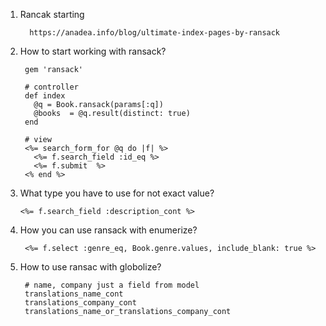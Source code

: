 1. Rancak starting
  
         https://anadea.info/blog/ultimate-index-pages-by-ransack
2. How to start working with ransack?
        
        gem 'ransack'
        
        # controller
        def index
          @q = Book.ransack(params[:q])
          @books  = @q.result(distinct: true)
        end
        
        # view
        <%= search_form_for @q do |f| %>
          <%= f.search_field :id_eq %>
          <%= f.submit  %>
        <% end %>
 
3. What type you have to use for not exact value?
      
       <%= f.search_field :description_cont %>
4. How you can use ransack with enumerize?
      
      
        <%= f.select :genre_eq, Book.genre.values, include_blank: true %>
5. How to use ransac with globolize?
        
        # name, company just a field from model
        translations_name_cont
        translations_company_cont
        translations_name_or_translations_company_cont        
